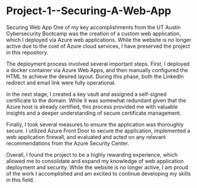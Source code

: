 # Project-1--Securing-A-Web-App
Securing Web App
One of my key accomplishments from the UT Austin Cybersecurity Bootcamp was the creation of a custom web application, which I deployed via Azure web applications. While the website is no longer active due to the cost of Azure cloud services, I have preserved the project in this repository.

The deployment process involved several important steps. First, I deployed a docker container via Azure Web Apps, and then manually configured the HTML to achieve the desired layout. During this phase, both the LinkedIn redirect and email link were fully operational.

In the next stage, I created a key vault and assigned a self-signed certificate to the domain. While it was somewhat redundant given that the Azure host is already certified, this process provided me with valuable insights and a deeper understanding of secure certificate management.

Finally, I took several measures to ensure the application was thoroughly secure. I utilized Azure Front Door to secure the application, implemented a web application firewall, and evaluated and acted on any relevant recommendations from the Azure Security Center.

Overall, I found the project to be a highly rewarding experience, which allowed me to consolidate and expand my knowledge of web application deployment and security. While the website is no longer active, I am proud of the work I accomplished and am excited to continue developing my skills in this field.

